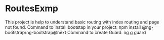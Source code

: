 # RoutesExmp
This project is help to understand basic routing with index routing and page not found.
Command to install bootstap in your project: npm install @ng-bootstrap/ng-bootstrap@next
Command to create Guard: ng g guard <guardName>
